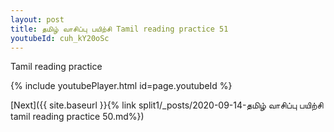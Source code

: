 ```yaml
---
layout: post
title: தமிழ் வாசிப்பு பயிற்சி Tamil reading practice 51
youtubeId: cuh_kY20oSc
---
```

 
 
Tamil reading practice
 
 
 
 
 


{% include youtubePlayer.html id=page.youtubeId %}
 
[Next]({{ site.baseurl }}{% link  split1/_posts/2020-09-14-தமிழ் வாசிப்பு பயிற்சி tamil reading practice 50.md%})
 
